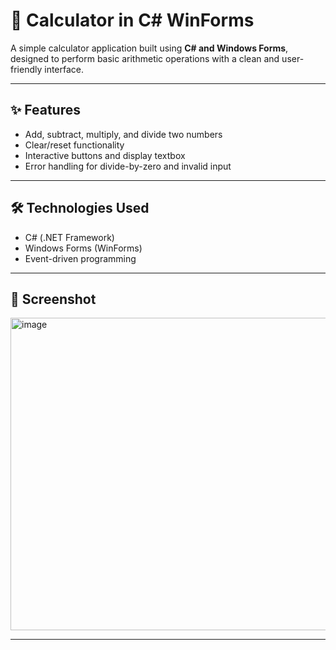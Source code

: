 # 🧮 Calculator in C# WinForms

A simple calculator application built using **C# and Windows Forms**, designed to perform basic arithmetic operations with a clean and user-friendly interface.

---

## ✨ Features

- Add, subtract, multiply, and divide two numbers
- Clear/reset functionality
- Interactive buttons and display textbox
- Error handling for divide-by-zero and invalid input

---

## 🛠️ Technologies Used

- C# (.NET Framework)
- Windows Forms (WinForms)
- Event-driven programming

---

## 📸 Screenshot

<img width="700" height="500" alt="image" src="https://github.com/user-attachments/assets/bc0f562f-8ab5-4582-96c3-aa51c6b23a9a" />


---

